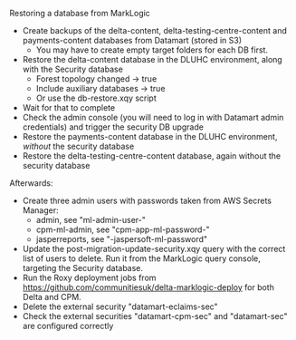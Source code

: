 Restoring a database from MarkLogic
* Create backups of the delta-content, delta-testing-centre-content and payments-content databases from Datamart (stored in S3)
  * You may have to create empty target folders for each DB first.
* Restore the delta-content database in the DLUHC environment, along with the Security database
  * Forest topology changed -> true
  * Include auxiliary databases -> true
  * Or use the db-restore.xqy script 
* Wait for that to complete
* Check the admin console (you will need to log in with Datamart admin credentials) and trigger the security DB upgrade
* Restore the payments-content database in the DLUHC environment, *without* the security database
* Restore the delta-testing-centre-content database, again without the security database

Afterwards:

* Create three admin users with passwords taken from AWS Secrets Manager:
  * admin, see "ml-admin-user-<env>"
  * cpm-ml-admin, see "cpm-app-ml-password-<env>"
  * jasperreports, see "<env>-jaspersoft-ml-password"
* Update the post-migration-update-security.xqy query with the correct list of users to delete. Run it from the MarkLogic query console, targeting the Security database.
* Run the Roxy deployment jobs from https://github.com/communitiesuk/delta-marklogic-deploy for both Delta and CPM.
* Delete the external security "datamart-eclaims-sec"
* Check the external securities "datamart-cpm-sec" and "datamart-sec" are configured correctly